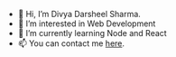 - 👋 Hi, I’m Divya Darsheel Sharma.
- 👀 I’m interested in Web Development
- 🌱 I’m currently learning Node and React
- 📫 You can contact me <a href="mailto:divyadarsheel.dds@gmail.com">here</a>.


<!---
DDS3579/DDS3579 is a ✨ special ✨ repository because its `README.md` (this file) appears on your GitHub profile.
You can click the Preview link to take a look at your changes.
--->
